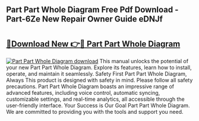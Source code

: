 ## Part Part Whole Diagram Free Pdf Download - Part-6Ze New Repair Owner Guide eDNJf

# <h2><a href="http://dfisiy.blite.top/?on=Part+Part+Whole+Diagram">🔗Download New 👉🔴 Part Part Whole Diagram</a></h2>

[![Part Part Whole Diagram download](https://i.imgur.com/lujVjoI.png)](http://dfisiy.blite.top/?on=Part+Part+Whole+Diagram)
This manual unlocks the potential of your new Part Part Whole Diagram. Explore its features, learn how to install, operate, and maintain it seamlessly. Safety First Part Part Whole Diagram, Always This product is designed with safety in mind. Please follow all safety precautions. Part Part Whole Diagram boasts an impressive range of advanced features, including voice control, automatic syncing, customizable settings, and real-time analytics, all accessible through the user-friendly interface. Your Success is Our Goal Part Part Whole Diagram. We are committed to providing you with the tools and support you need.
